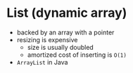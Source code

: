 # List (dynamic array)
- backed by an array with a pointer
- resizing is expensive
    - size is usually doubled
    - amortized cost of inserting is `O(1)`
- `ArrayList` in Java